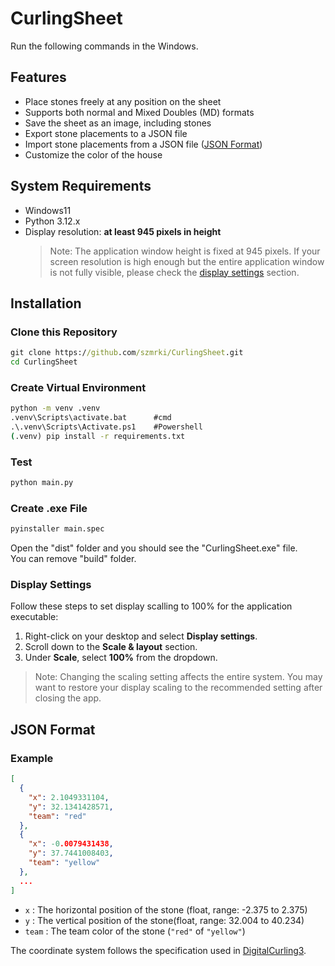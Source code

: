 # CurlingSheet
Run the following commands in the Windows.

## Features
- Place stones freely at any position on the sheet
- Supports both normal and Mixed Doubles (MD) formats
- Save the sheet as an image, including stones
- Export stone placements to a JSON file
- Import stone placements from a JSON file ([JSON Format](#json-format))
- Customize the color of the house

## System Requirements
- Windows11
- Python 3.12.x
- Display resolution: **at least 945 pixels in height**
    > Note: The application window height is fixed at 945 pixels.
    > If your screen resolution is high enough but the entire application window is not fully visible, 
    please check the [display settings](#display-settings) section. 

## Installation
### Clone this Repository
~~~cmd
git clone https://github.com/szmrki/CurlingSheet.git
cd CurlingSheet
~~~

### Create Virtual Environment
~~~cmd
python -m venv .venv
.venv\Scripts\activate.bat      #cmd
.\.venv\Scripts\Activate.ps1    #Powershell
(.venv) pip install -r requirements.txt
~~~

### Test
~~~cmd
python main.py
~~~

### Create .exe File
~~~cmd
pyinstaller main.spec
~~~

Open the "dist" folder and you should see the "CurlingSheet.exe" file.  
You can remove "build" folder.

### Display Settings
Follow these steps to set display scalling to 100% for the application executable:

1. Right-click on your desktop and select **Display settings**.
1. Scroll down to the **Scale & layout** section.
1. Under **Scale**, select **100%** from the dropdown.
>Note: Changing the scaling setting affects the entire system. 
You may want to restore your display scaling to the recommended setting after closing the app.

## JSON Format
### Example
~~~json
[
  {
    "x": 2.1049331104,
    "y": 32.1341428571,
    "team": "red"
  },
  {
    "x": -0.0079431438,
    "y": 37.7441008403,
    "team": "yellow"
  },
  ...
]
~~~

- `x` : The horizontal position of the stone (float, range: -2.375 to 2.375)
- `y` : The vertical position of the stone(float, range: 32.004 to 40.234)
- `team` : The team color of the stone (`"red"` of `"yellow"`)

The coordinate system follows the specification used in [DigitalCurling3](https://digitalcurling.github.io/DigitalCurling3/md_coordinate.html).